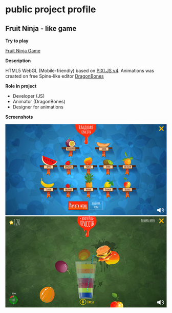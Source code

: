 
# public project profile

## Fruit Ninja - like game

__Try to play__ 

[Fruit Ninja Game](http://iexpo.tk/fruit)

__Description__

HTML5 WebGL (Mobile-friendly) based on [PIXI.JS v4](http://pixijs.com). Animations was created on free Spine-like editor [DragonBones](http://dragonbones.com/en/index.html)

__Role in project__

- Developer (JS)
- Animator (DragonBones)
- Designer for animations

__Screenshots__

![FruitNinja](./data/fruit/s1.png)
![FruitNinja](./data/fruit/s2.png)
